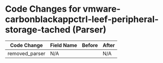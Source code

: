 # Code Changes for vmware-carbonblackappctrl-leef-peripheral-storage-tached (Parser)

| Code Change | Field Name | Before | After |
|-------------|------------|--------|-------|
| removed_parser | N/A |  | N/A |